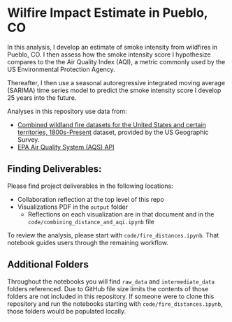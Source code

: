 # Wilfire Impact Estimate in Pueblo, CO

In this analysis, I develop an estimate of smoke intensity from wildfires in Pueblo, CO. I then assess how the smoke intensity score I hypothesize compares to the the Air Quality Index (AQI), a metric commonly used by the US Environmental Protection Agency. 

Thereafter, I then use a seasonal autoregressive integrated moving average (SARIMA) time series model to predict the smoke intensity score I develop 25 years into the future.

Analyses in this repository use data from:
- [Combined wildland fire datasets for the United States and certain territories, 1800s-Present](https://www.sciencebase.gov/catalog/item/61aa537dd34eb622f699df81) dataset, provided by the US Geographic Survey. 
- [EPA Air Quality System (AQS) API](https://aqs.epa.gov/aqsweb/documents/data_api.html)

## Finding Deliverables:
Please find project deliverables in the following locations:
- Collaboration reflection at the top level of this repo
- Visualizations PDF in the `output` folder
    - Reflections on each visualization are in that document and in the `code/combining_distance_and_aqi.ipynb` file

To review the analysis, please start with `code/fire_distances.ipynb`. That notebook guides users through the remaining workflow.

## Additional Folders
Throughout the notebooks you will find `raw_data` and `intermediate_data` folders referenced. Due to GitHub file size limits the contents of those folders are not included in this repository. If someone were to clone this repository and run the notebooks starting with `code/fire_distances.ipynb`, those folders would be populated locally.